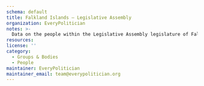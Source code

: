```yaml
---
schema: default
title: Falkland Islands — Legislative Assembly
organization: EveryPolitician
notes: >-
  Data on the people within the Legislative Assembly legislature of Falkland Islands.
resources:
license: ''
category:
  - Groups & Bodies
  - People
maintainer: EveryPolitician
maintainer_email: team@everypolitician.org
---
```

